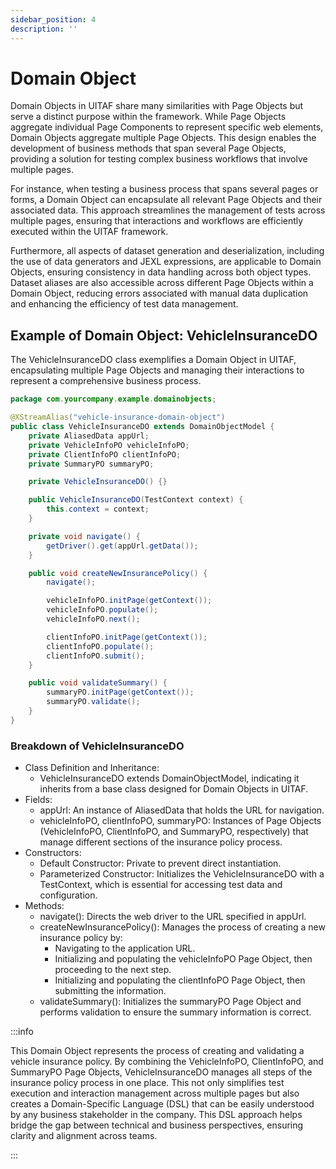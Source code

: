 ```yaml
---
sidebar_position: 4
description: ''
---
```


# Domain Object

Domain Objects in UITAF share many similarities with Page Objects but serve a distinct purpose within the framework. While Page Objects aggregate individual Page Components to represent specific web elements, Domain Objects aggregate multiple Page Objects. This design enables the development of business methods that span several Page Objects, providing a solution for testing complex business workflows that involve multiple pages.

For instance, when testing a business process that spans several pages or forms, a Domain Object can encapsulate all relevant Page Objects and their associated data. This approach streamlines the management of tests across multiple pages, ensuring that interactions and workflows are efficiently executed within the UITAF framework.

Furthermore, all aspects of dataset generation and deserialization, including the use of data generators and JEXL expressions, are applicable to Domain Objects, ensuring consistency in data handling across both object types. Dataset aliases are also accessible across different Page Objects within a Domain Object, reducing errors associated with manual data duplication and enhancing the efficiency of test data management.

## Example of Domain Object: VehicleInsuranceDO

The VehicleInsuranceDO class exemplifies a Domain Object in UITAF, encapsulating multiple Page Objects and managing their interactions to represent a comprehensive business process.

```java title='VehicleInsuranceDO.java'
package com.yourcompany.example.domainobjects;

@XStreamAlias("vehicle-insurance-domain-object")
public class VehicleInsuranceDO extends DomainObjectModel {
    private AliasedData appUrl;
    private VehicleInfoPO vehicleInfoPO;
    private ClientInfoPO clientInfoPO;
    private SummaryPO summaryPO;

    private VehicleInsuranceDO() {}

    public VehicleInsuranceDO(TestContext context) {
        this.context = context;
    }

    private void navigate() {
        getDriver().get(appUrl.getData());
    }

    public void createNewInsurancePolicy() {
        navigate();

        vehicleInfoPO.initPage(getContext());
        vehicleInfoPO.populate();
        vehicleInfoPO.next();

        clientInfoPO.initPage(getContext());
        clientInfoPO.populate();
        clientInfoPO.submit();
    }

    public void validateSummary() {
        summaryPO.initPage(getContext());
        summaryPO.validate();
    }
}
```

### Breakdown of VehicleInsuranceDO

- Class Definition and Inheritance:
  - VehicleInsuranceDO extends DomainObjectModel, indicating it inherits from a base class designed for Domain Objects in UITAF.
- Fields:
  - appUrl: An instance of AliasedData that holds the URL for navigation.
  - vehicleInfoPO, clientInfoPO, summaryPO: Instances of Page Objects (VehicleInfoPO, ClientInfoPO, and SummaryPO, respectively) that manage different sections of the insurance policy process.
- Constructors:
  - Default Constructor: Private to prevent direct instantiation.
  - Parameterized Constructor: Initializes the VehicleInsuranceDO with a TestContext, which is essential for accessing test data and configuration.
- Methods:
  - navigate(): Directs the web driver to the URL specified in appUrl.
  - createNewInsurancePolicy(): Manages the process of creating a new insurance policy by:
    - Navigating to the application URL.
    - Initializing and populating the vehicleInfoPO Page Object, then proceeding to the next step.
    - Initializing and populating the clientInfoPO Page Object, then submitting the information.
  - validateSummary(): Initializes the summaryPO Page Object and performs validation to ensure the summary information is correct.

:::info

This Domain Object represents the process of creating and validating a vehicle insurance policy. By combining the VehicleInfoPO, ClientInfoPO, and SummaryPO Page Objects, VehicleInsuranceDO manages all steps of the insurance policy process in one place. This not only simplifies test execution and interaction management across multiple pages but also creates a Domain-Specific Language (DSL) that can be easily understood by any business stakeholder in the company. This DSL approach helps bridge the gap between technical and business perspectives, ensuring clarity and alignment across teams.

:::
